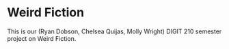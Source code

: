 # Weird Fiction
This is our (Ryan Dobson, Chelsea Quijas, Molly Wright) DIGIT 210 semester project on Weird Fiction.
